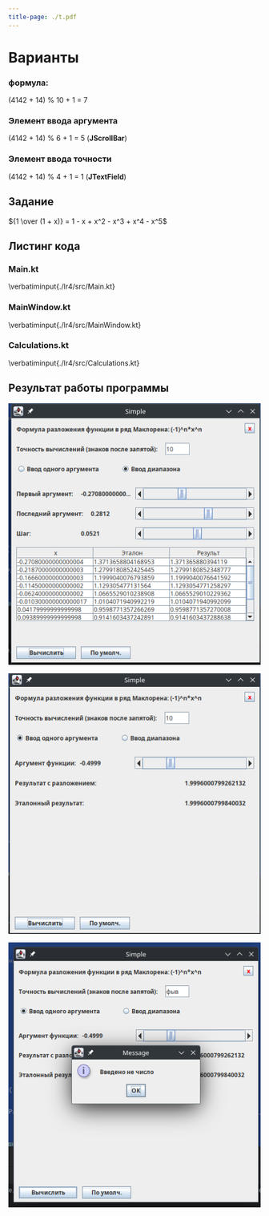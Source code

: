 ```yaml
---
title-page: ./t.pdf
---
```


# Варианты

### формула:

(4142 + 14) % 10 + 1 = 7

### Элемент ввода аргумента

(4142 + 14) % 6 + 1 = 5 (**JScrollBar**)

### Элемент ввода точности

(4142 + 14) % 4 + 1 = 1 (**JTextField**)

## Задание

${1 \over (1 + x)} = 1 - x + x^2 - x^3 + x^4 - x^5$

## Листинг кода

### Main.kt

\verbatiminput{./lr4/src/Main.kt}

### MainWindow.kt

\verbatiminput{./lr4/src/MainWindow.kt}

### Calculations.kt

\verbatiminput{./lr4/src/Calculations.kt}

## Результат работы программы

![Ввод диапазона](image.png)

![Ввод одного аргумента](image-1.png)

![Ошибка при вводе плохого значения](image-2.png)
